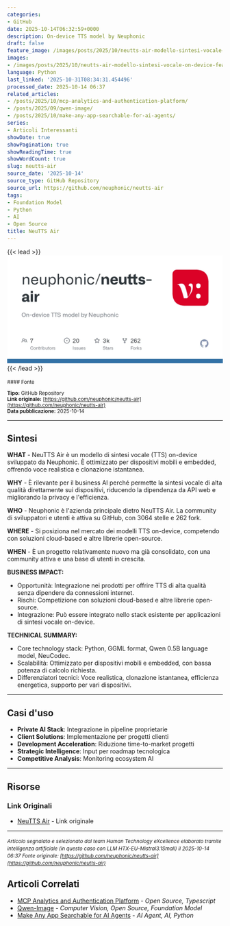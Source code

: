 ```yaml
---
categories:
- GitHub
date: 2025-10-14T06:32:59+0000
description: On-device TTS model by Neuphonic
draft: false
feature_image: /images/posts/2025/10/neutts-air-modello-sintesi-vocale-on-device-featured.webp
images:
- /images/posts/2025/10/neutts-air-modello-sintesi-vocale-on-device-featured.webp
language: Python
last_linked: '2025-10-31T08:34:31.454496'
processed_date: 2025-10-14 06:37
related_articles:
- /posts/2025/10/mcp-analytics-and-authentication-platform/
- /posts/2025/09/qwen-image/
- /posts/2025/10/make-any-app-searchable-for-ai-agents/
series:
- Articoli Interessanti
showDate: true
showPagination: true
showReadingTime: true
showWordCount: true
slug: neutts-air
source_date: '2025-10-14'
source_type: GitHub Repository
source_url: https://github.com/neuphonic/neutts-air
tags:
- Foundation Model
- Python
- AI
- Open Source
title: NeuTTS Air
---
```


{{< lead >}}
![neutts-air repository preview](/images/posts/2025/10/neutts-air-modello-sintesi-vocale-on-device-featured.webp)
{{< /lead >}}

<small>
#### Fonte

**Tipo:** GitHub Repository  
**Link originale:** [https://github.com/neuphonic/neutts-air](https://github.com/neuphonic/neutts-air)  
**Data pubblicazione:** 2025-10-14

</small>

---

## Sintesi

**WHAT** - NeuTTS Air è un modello di sintesi vocale (TTS) on-device sviluppato da Neuphonic. È ottimizzato per dispositivi mobili e embedded, offrendo voce realistica e clonazione istantanea.

**WHY** - È rilevante per il business AI perché permette la sintesi vocale di alta qualità direttamente sui dispositivi, riducendo la dipendenza da API web e migliorando la privacy e l'efficienza.

**WHO** - Neuphonic è l'azienda principale dietro NeuTTS Air. La community di sviluppatori e utenti è attiva su GitHub, con 3064 stelle e 262 fork.

**WHERE** - Si posiziona nel mercato dei modelli TTS on-device, competendo con soluzioni cloud-based e altre librerie open-source.

**WHEN** - È un progetto relativamente nuovo ma già consolidato, con una community attiva e una base di utenti in crescita.

**BUSINESS IMPACT:**
- Opportunità: Integrazione nei prodotti per offrire TTS di alta qualità senza dipendere da connessioni internet.
- Rischi: Competizione con soluzioni cloud-based e altre librerie open-source.
- Integrazione: Può essere integrato nello stack esistente per applicazioni di sintesi vocale on-device.

**TECHNICAL SUMMARY:**
- Core technology stack: Python, GGML format, Qwen 0.5B language model, NeuCodec.
- Scalabilità: Ottimizzato per dispositivi mobili e embedded, con bassa potenza di calcolo richiesta.
- Differenziatori tecnici: Voce realistica, clonazione istantanea, efficienza energetica, supporto per vari dispositivi.

---

## Casi d'uso

- **Private AI Stack**: Integrazione in pipeline proprietarie
- **Client Solutions**: Implementazione per progetti clienti
- **Development Acceleration**: Riduzione time-to-market progetti
- **Strategic Intelligence**: Input per roadmap tecnologica
- **Competitive Analysis**: Monitoring ecosystem AI

---



## Risorse

### Link Originali
- [NeuTTS Air](https://github.com/neuphonic/neutts-air) - Link originale


---

*<small>Articolo segnalato e selezionato dal team Human Technology eXcellence elaborato tramite intelligenza artificiale (in questo caso con LLM HTX-EU-Mistral3.1Small) il 2025-10-14 06:37
Fonte originale: [https://github.com/neuphonic/neutts-air](https://github.com/neuphonic/neutts-air)</small>*

## Articoli Correlati

- [MCP Analytics and Authentication Platform](/posts/2025/10/mcp-analytics-and-authentication-platform/) - *Open Source, Typescript*
- [Qwen-Image](/posts/2025/09/qwen-image/) - *Computer Vision, Open Source, Foundation Model*
- [Make Any App Searchable for AI Agents](/posts/2025/10/make-any-app-searchable-for-ai-agents/) - *AI Agent, AI, Python*